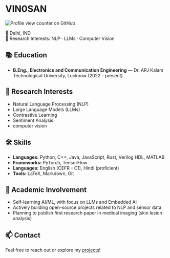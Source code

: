 # VIN0SAN
![Profile view counter on GitHub](https://komarev.com/ghpvc/?username=vin0san)
  
📍 Delhi, IND  
🧠 Research Interests: NLP · LLMs · Computer Vision

## 📚 Education

- **B.Eng., Electronics and Communication Engineering** — Dr. APJ Kalam Technological University, Lucknow (2022 - present)

## 🔬 Research Interests

- Natural Language Processing (NLP)  
- Large Language Models (LLMs)  
- Contrastive Learning 
- Sentiment Analysis
- computer vision

## 🛠️ Skills

- **Languages:** Python, C++, Java, JavaScript, Rust, Verilog HDL, MATLAB  
- **Frameworks:** PyTorch, TensorFlow  
- **Languages:**  English (CEFR - C1), Hindi (proficient)  
- **Tools:** LaTeX, Markdown, Git

## 🔧 Academic Involvement

- Self-learning AI/ML, with focus on LLMs and Embedded AI  
- Actively building open-source projects related to NLP and sensor data  
- Planning to publish first research paper in medical imaging (skin lesion analysis)  

## 📫 Contact

Feel free to reach out or explore my [projects](https://github.com/vin0san)!

